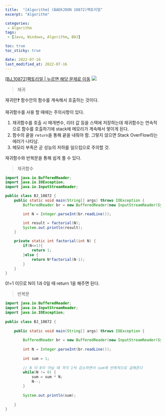 ```yaml
---
title:  "[Algorithm] (BAEKJOON 10872)팩토리얼"
excerpt: "Algorithm"

categories:
 - Algorithm
tags:
 - [Java, Windows, Algorithm, BOJ]

toc: true
toc_sticky: true

date: 2022-07-16
last_modified_at: 2022-07-16
---
```


[[BJ_10872]팩토리얼 | 누르면 해당 문제로 이동](https://www.acmicpc.net/problem/10872)
![](https://velog.velcdn.com/images/leewg97/post/401f9340-553f-49dc-b7d9-2ac6df7ef633/image.png)

>재귀

재귀란❓
함수안의 함수를 계속해서 호출하는 것이다.

재귀함수를 사용 할 때에는 주의사항이 있다.
1. 재귀함수를 호출 시 매개변수, 리터 값 등을 스택에 저장하는데 재귀함수는 연속적으로 함수를 호출하기에 stack에 메모리가 계속해서 쌓이게 된다.
2. 함수의 끝을 `return`을 통해 끝을 내줘야 함. 그렇지 않으면 Stack OverFlow라는 에러가 나타남.
3. 메모리 부족은 곧 성능의 저하를 일으킴으로 주의할 것.

재귀함수와 반복문을 통해 쉽게 풀 수 있다.
>재귀함수

```java
import java.io.BufferedReader;
import java.io.IOException;
import java.io.InputStreamReader;

public class BJ_10872 {
    public static void main(String[] args) throws IOException {
        BufferedReader br = new BufferedReader(new InputStreamReader(System.in));

        int N = Integer.parseInt(br.readLine());

        int result = factorial(N);
        System.out.println(result);
    }

    private static int factorial(int N) {
        if(N<=1){
            return 1;
        }else {
            return N*factorial(N-1);
        }
    }
}

```
0!=1 이므로 N이 1과 0일 때 return 1을 해주면 된다.

>반복문

```java
import java.io.BufferedReader;
import java.io.InputStreamReader;
import java.io.IOException;
 
public class BJ_10872 {
 
	public static void main(String[] args) throws IOException {
 
		BufferedReader br = new BufferedReader(new InputStreamReader(System.in));
		
		int N = Integer.parseInt(br.readLine());
		
		int sum = 1;
        
		// N 이 0이 아닐 때 까지 1씩 감소하면서 sum에 반복적으로 곱해준다
		while(N != 0) {
			sum = sum * N;
			N--;
		}
        
		System.out.println(sum);
		
	}
}
```